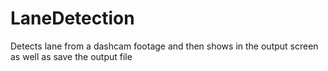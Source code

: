 # LaneDetection
Detects lane from a dashcam footage and then shows in the output screen as well as save the output file
